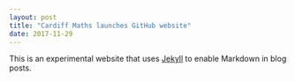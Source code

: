 ```yaml
---
layout: post
title: "Cardiff Maths launches GitHub website"
date: 2017-11-29
---
```

This is an experimental website that uses [Jekyll](http://jekyllrb.com) to enable Markdown in blog posts.
